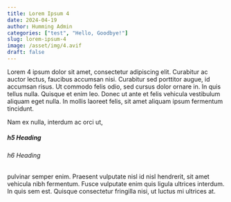 ```yaml
---
title: Lorem Ipsum 4
date: 2024-04-19
author: Humming Admin
categories: ["test", "Hello, Goodbye!"]
slug: lorem-ipsum-4
image: /asset/img/4.avif
draft: false
---
```


Lorem 4 ipsum dolor sit amet, consectetur adipiscing elit. Curabitur ac auctor lectus, faucibus accumsan nisi. Curabitur sed porttitor augue, id accumsan risus. Ut commodo felis odio, sed cursus dolor ornare in. In quis tellus nulla. Quisque et enim leo. Donec ut ante et felis vehicula vestibulum aliquam eget nulla. In mollis laoreet felis, sit amet aliquam ipsum fermentum tincidunt.

Nam ex nulla, interdum ac orci ut,

##### h5 Heading

###### h6 Heading

pulvinar semper enim. Praesent vulputate nisl id nisl hendrerit, sit amet vehicula nibh fermentum. Fusce vulputate enim quis ligula ultrices interdum. In quis sem est. Quisque consectetur fringilla nisi, ut luctus mi ultrices at.
